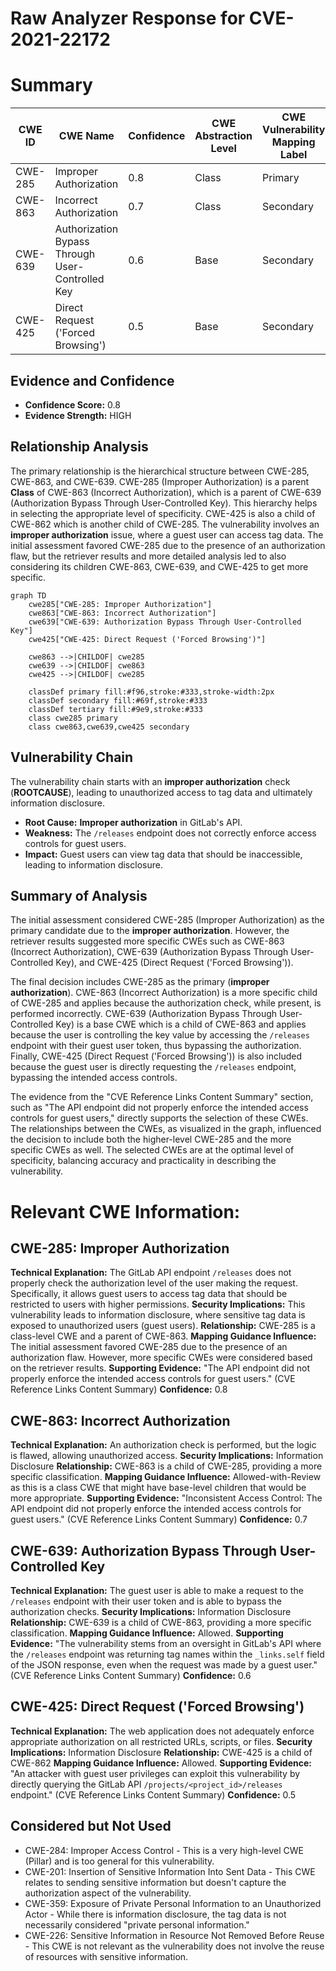 # Raw Analyzer Response for CVE-2021-22172

# Summary
| CWE ID | CWE Name | Confidence | CWE Abstraction Level | CWE Vulnerability Mapping Label | CWE-Vulnerability Mapping Notes |
|---|---|---|---|---|---|
| CWE-285 | Improper Authorization | 0.8 | Class | Primary | Discouraged |
| CWE-863 | Incorrect Authorization | 0.7 | Class | Secondary | Allowed-with-Review |
| CWE-639 | Authorization Bypass Through User-Controlled Key | 0.6 | Base | Secondary | Allowed |
| CWE-425 | Direct Request ('Forced Browsing') | 0.5 | Base | Secondary | Allowed |

## Evidence and Confidence

*   **Confidence Score:** 0.8
*   **Evidence Strength:** HIGH

## Relationship Analysis
The primary relationship is the hierarchical structure between CWE-285, CWE-863, and CWE-639. CWE-285 (Improper Authorization) is a parent **Class** of CWE-863 (Incorrect Authorization), which is a parent of CWE-639 (Authorization Bypass Through User-Controlled Key). This hierarchy helps in selecting the appropriate level of specificity. CWE-425 is also a child of CWE-862 which is another child of CWE-285. The vulnerability involves an **improper authorization** issue, where a guest user can access tag data. The initial assessment favored CWE-285 due to the presence of an authorization flaw, but the retriever results and more detailed analysis led to also considering its children CWE-863, CWE-639, and CWE-425 to get more specific.

```mermaid
graph TD
    cwe285["CWE-285: Improper Authorization"]
    cwe863["CWE-863: Incorrect Authorization"]
    cwe639["CWE-639: Authorization Bypass Through User-Controlled Key"]
    cwe425["CWE-425: Direct Request ('Forced Browsing')"]

    cwe863 -->|CHILDOF| cwe285
    cwe639 -->|CHILDOF| cwe863
    cwe425 -->|CHILDOF| cwe285

    classDef primary fill:#f96,stroke:#333,stroke-width:2px
    classDef secondary fill:#69f,stroke:#333
    classDef tertiary fill:#9e9,stroke:#333
    class cwe285 primary
    class cwe863,cwe639,cwe425 secondary
```

## Vulnerability Chain
The vulnerability chain starts with an **improper authorization** check (**ROOTCAUSE**), leading to unauthorized access to tag data and ultimately information disclosure.
  - **Root Cause:** **Improper authorization** in GitLab's API.
  - **Weakness:** The `/releases` endpoint does not correctly enforce access controls for guest users.
  - **Impact:** Guest users can view tag data that should be inaccessible, leading to information disclosure.

## Summary of Analysis
The initial assessment considered CWE-285 (Improper Authorization) as the primary candidate due to the **improper authorization**. However, the retriever results suggested more specific CWEs such as CWE-863 (Incorrect Authorization), CWE-639 (Authorization Bypass Through User-Controlled Key), and CWE-425 (Direct Request ('Forced Browsing')).

The final decision includes CWE-285 as the primary (**improper authorization**). CWE-863 (Incorrect Authorization) is a more specific child of CWE-285 and applies because the authorization check, while present, is performed incorrectly. CWE-639 (Authorization Bypass Through User-Controlled Key) is a base CWE which is a child of CWE-863 and applies because the user is controlling the key value by accessing the `/releases` endpoint with their guest user token, thus bypassing the authorization. Finally, CWE-425 (Direct Request ('Forced Browsing')) is also included because the guest user is directly requesting the `/releases` endpoint, bypassing the intended access controls.

The evidence from the "CVE Reference Links Content Summary" section, such as "The API endpoint did not properly enforce the intended access controls for guest users," directly supports the selection of these CWEs. The relationships between the CWEs, as visualized in the graph, influenced the decision to include both the higher-level CWE-285 and the more specific CWEs as well. The selected CWEs are at the optimal level of specificity, balancing accuracy and practicality in describing the vulnerability.

# Relevant CWE Information:

## CWE-285: Improper Authorization
**Technical Explanation:** The GitLab API endpoint `/releases` does not properly check the authorization level of the user making the request. Specifically, it allows guest users to access tag data that should be restricted to users with higher permissions.
**Security Implications:** This vulnerability leads to information disclosure, where sensitive tag data is exposed to unauthorized users (guest users).
**Relationship:** CWE-285 is a class-level CWE and a parent of CWE-863.
**Mapping Guidance Influence:** The initial assessment favored CWE-285 due to the presence of an authorization flaw. However, more specific CWEs were considered based on the retriever results.
**Supporting Evidence:** "The API endpoint did not properly enforce the intended access controls for guest users." (CVE Reference Links Content Summary)
**Confidence:** 0.8

## CWE-863: Incorrect Authorization
**Technical Explanation:** An authorization check is performed, but the logic is flawed, allowing unauthorized access.
**Security Implications:** Information Disclosure
**Relationship:** CWE-863 is a child of CWE-285, providing a more specific classification.
**Mapping Guidance Influence:** Allowed-with-Review as this is a class CWE that might have base-level children that would be more appropriate.
**Supporting Evidence:** "Inconsistent Access Control: The API endpoint did not properly enforce the intended access controls for guest users." (CVE Reference Links Content Summary)
**Confidence:** 0.7

## CWE-639: Authorization Bypass Through User-Controlled Key
**Technical Explanation:** The guest user is able to make a request to the `/releases` endpoint with their user token and is able to bypass the authorization checks.
**Security Implications:** Information Disclosure
**Relationship:** CWE-639 is a child of CWE-863, providing a more specific classification.
**Mapping Guidance Influence:** Allowed.
**Supporting Evidence:** "The vulnerability stems from an oversight in GitLab's API where the `/releases` endpoint was returning tag names within the `_links.self` field of the JSON response, even when the request was made by a guest user." (CVE Reference Links Content Summary)
**Confidence:** 0.6

## CWE-425: Direct Request ('Forced Browsing')
**Technical Explanation:** The web application does not adequately enforce appropriate authorization on all restricted URLs, scripts, or files.
**Security Implications:** Information Disclosure
**Relationship:** CWE-425 is a child of CWE-862
**Mapping Guidance Influence:** Allowed.
**Supporting Evidence:** "An attacker with guest user privileges can exploit this vulnerability by directly querying the GitLab API `/projects/<project_id>/releases` endpoint." (CVE Reference Links Content Summary)
**Confidence:** 0.5

## Considered but Not Used

*   CWE-284: Improper Access Control - This is a very high-level CWE (Pillar) and is too general for this vulnerability.
*   CWE-201: Insertion of Sensitive Information Into Sent Data - This CWE relates to sending sensitive information but doesn't capture the authorization aspect of the vulnerability.
*   CWE-359: Exposure of Private Personal Information to an Unauthorized Actor - While there is information disclosure, the tag data is not necessarily considered "private personal information."
*   CWE-226: Sensitive Information in Resource Not Removed Before Reuse - This CWE is not relevant as the vulnerability does not involve the reuse of resources with sensitive information.